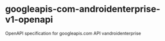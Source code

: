# googleapis-com-androidenterprise-v1-openapi
OpenAPI specification for googleapis.com API vandroidenterprise
